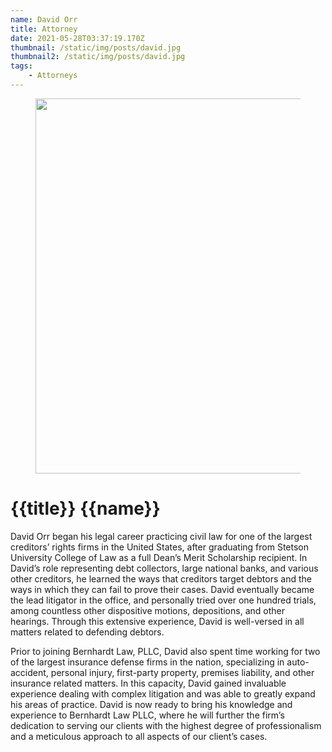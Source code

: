 ```yaml
---
name: David Orr
title: Attorney
date: 2021-05-28T03:37:19.170Z
thumbnail: /static/img/posts/david.jpg
thumbnail2: /static/img/posts/david.jpg
tags:
    - Attorneys
---
```


<div class="text-lg max-w-prose mx-auto">
  <figure>
    <img class="w-full rounded-lg" src={{thumbnail}} alt="" width="800" height="600">
    <figcaption></figcaption>
  </figure>
  <h1 class="pt-12">
    <span class="block text-base text-center text-indigo-600 font-semibold tracking-wide uppercase">{{title}}</span>
    <span class="mt-2 block text-3xl text-center leading-8 font-extrabold tracking-tight text-gray-900 sm:text-4xl">{{name}}</span>
  </h1>
  <p class="mt-8 text-xl text-gray-500 leading-8">David Orr began his legal career practicing civil law for one of the largest creditors’ rights firms in the United States, after graduating from Stetson University College of Law as a full Dean’s Merit Scholarship recipient. In David’s role representing debt collectors, large national banks, and various other creditors, he learned the ways that creditors target debtors and the ways in which they can fail to prove their cases. David eventually became the lead litigator in the office, and personally tried over one hundred trials, among countless other dispositive motions, depositions, and other hearings. Through this extensive experience, David is well-versed in all matters related to defending debtors.</p>
</div>
<div class="mt-6 prose prose-indigo prose-lg text-gray-500 mx-auto">
  <p>Prior to joining Bernhardt Law, PLLC, David also spent time working for two of the largest insurance defense firms in the nation, specializing in auto-accident, personal injury, first-party property, premises liability, and other insurance related matters. In this capacity, David gained invaluable experience dealing with complex litigation and was able to greatly expand his areas of practice. David is now ready to bring his knowledge and experience to Bernhardt Law PLLC, where he will further the firm’s dedication to serving our clients with the highest degree of professionalism and a meticulous approach to all aspects of our client’s cases.</p>
</div>
